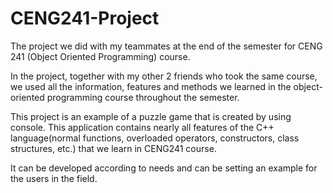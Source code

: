 # CENG241-Project
The project we did with my teammates at the end of the semester for CENG 241 (Object Oriented Programming) course.    
  
In the project, together with my other 2 friends who took the same course, we used all the information, features and methods we learned in the object-oriented programming course throughout the semester.  
  
This project is an example of a puzzle game that is created by using console. This application contains nearly all features of the C++ language(normal functions, overloaded operators, constructors, class structures, etc.) that we learn in CENG241 course.    
  
It can be developed according to needs and can be setting an example for the users in the field.
